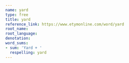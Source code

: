```yaml
---
name: yard
type: free
title: yard
reference_link: https://www.etymonline.com/word/yard
root_name: 
root_language: 
denotation: 
word_sums:
- sum: 'Yard + '
  respelling: yard
---
```

